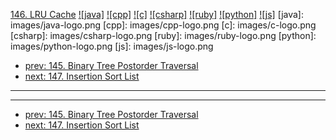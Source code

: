 [146. LRU Cache](https://leetcode.com/problems/lru-cache/)
[![java]](https://github.com/leetcode-study-group/leetcode-java-solutions/blob/master/146-lru-cache.md)
[![cpp]](https://github.com/leetcode-study-group/leetcode-cpp-solutions/blob/master/146-lru-cache.md)
[![c]](https://github.com/leetcode-study-group/leetcode-c-solutions/blob/master/146-lru-cache.md)
[![csharp]](https://github.com/leetcode-study-group/leetcode-csharp-solutions/blob/master/146-lru-cache.md)
[![ruby]](https://github.com/leetcode-study-group/leetcode-ruby-solutions/blob/master/146-lru-cache.md)
[![python]](https://github.com/leetcode-study-group/leetcode-python-solutions/blob/master/146-lru-cache.md)
[![js]](https://github.com/leetcode-study-group/leetcode-js-solutions/blob/master/146-lru-cache.md)
[java]: images/java-logo.png
[cpp]: images/cpp-logo.png
[c]: images/c-logo.png
[csharp]: images/csharp-logo.png
[ruby]: images/ruby-logo.png
[python]: images/python-logo.png
[js]: images/js-logo.png

- [prev: 145. Binary Tree Postorder Traversal](145-binary-tree-postorder-traversal.md)
- [next: 147. Insertion Sort List](147-insertion-sort-list.md)

---


---

- [prev: 145. Binary Tree Postorder Traversal](145-binary-tree-postorder-traversal.md)
- [next: 147. Insertion Sort List](147-insertion-sort-list.md)
